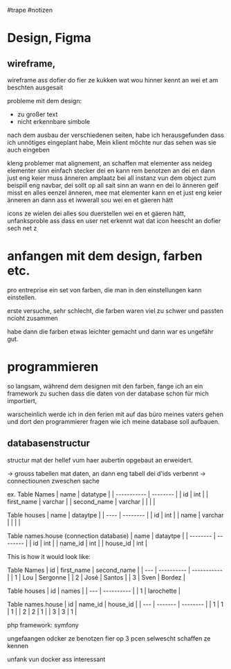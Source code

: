 #trape 
#notizen

# Design, Figma
## wireframe,
wireframe ass dofier do fier ze kukken wat wou hinner kennt an wei et am beschten ausgesait

probleme mit dem design:
-  zu großer text
- nicht erkennbare simbole

nach dem ausbau der verschiedenen seiten, habe ich herausgefunden  dass  ich unnötiges eingeplant habe, 
Mein klient möchte nur  das  sehen was sie auch eingeben

kleng problemer mat alignement, an schaffen mat elementer ass neideg
elementer sinn einfach stecker dei en kann rem benotzen an dei en dann just eng keier muss änneren amplaatz bei all instanz vun dem object
zum beispill eng navbar, dei sollt op all sait sinn an wann en dei lo änneren geif misst en alles eenzel änneren, mee mat elementer kann en et just eng keier änneren an dann ass et iwwerall sou wei en et gäeren hätt

icons ze wielen dei alles sou duerstellen wei en et gäeren hätt, unfanksproble ass dass en user net erkennt wat dat icon heescht an dofier sech net z
# anfangen mit dem design, farben etc.
pro entreprise ein set von farben, die man in den einstellungen kann einstellen. 

erste versuche, sehr schlecht, die farben waren viel zu schwer  und  passten ncioht  zusammen

habe dann die farben etwas leichter gemacht und dann war es ungefähr  gut.


# programmieren
so langsam, während dem designen mit  den farben, fange  ich an ein framework zu suchen dass die daten von der database schon für mich importiert, 

warscheinlich werde ich in den ferien mit auf das büro  meines vaters gehen und dort den programmierer fragen wie ich meine database soll aufbauen. 

## databasenstructur

structur mat der hellef vum haer aubertin opgebaut an erweidert. 

-> grouss tabellen mat daten, an dann eng tabell dei d'ids verbennt 
-> connectiounen zweschen sache

ex.
Table Names
| name        | datatype |
| ----------- | -------- |
| id          | int      |
| first_name  | varchar  |
| second_name | varchar  |
|             |          |

Table houses
| name | dataytpe |
| ---- | -------- |
| id   | int      |
| name | varchar  |
|      |          |

Table names.house (connection database)
| name     | dataytpe |
| -------- | -------- |
| id       | int      |
| name_id  | int      |
| house_id | int      |

This is how it would look like:

Table Names
| id  | first_name | second_name |
| --- | ---------- | ----------- |
| 1   | Lou        | Sergonne    |
| 2   | José       | Santos      |
| 3   | Sven       | Bordez      | 

Table houses
| id  | names      |
| --- | ---------- |
| 1   | larochette |

Table names.house
| id  | name_id | house_id |
| --- | ------- | -------- |
| 1   | 1       | 1        |
| 2   | 2       | 1        |
| 3   | 3       | 1        |


php framework: symfony

ungefaangen odcker ze benotzen fier op 3 pcen selwescht schaffen ze kennen

unfank vun docker ass interessant
